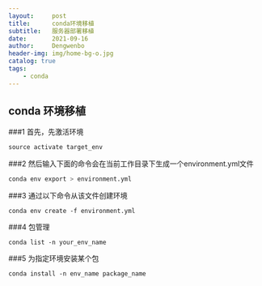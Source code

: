 ```yaml
---
layout:     post
title:      conda环境移植
subtitle:   服务器部署移植
date:       2021-09-16
author:     Dengwenbo
header-img: img/home-bg-o.jpg
catalog: true
tags:
    - conda
---
```


## conda 环境移植

###1 首先，先激活环境
  
  ```python
  source activate target_env
  ```
  
###2 然后输入下面的命令会在当前工作目录下生成一个environment.yml文件
  
  ```python
  conda env export > environment.yml
  ```
  
###3 通过以下命令从该文件创建环境
  
  ```
  conda env create -f environment.yml
  ```
  
###4 包管理
  
  ```
  conda list -n your_env_name
  ```
  
###5 为指定环境安装某个包
  
  ```
  conda install -n env_name package_name
  ```
